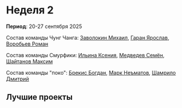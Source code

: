 # Неделя 2
**Период**: 20-27 сентября 2025  

Состав команды Чунг Чанга: [Заволокин Михаил](https://github.com/Sunder32), [Гаран Ярослав](https://github.com/Yarikttyui), [Воробьев Роман](https://github.com/Bibuk)

Состав команды Смурфики: [Ильина Ксения](https://github.com/Hioka3), [Медведев Семён](https://github.com/Levington), [Шайтанов Максим](https://github.com/404)

Состав команды "поко": [Брекис Богдан](https://github.com/BrekisBog), [Марк Неъматов](https://github.com/nematovmark5-lgtm), [Шамрило Дмитрий](https://github.com/rilot6)

## Лучшие проекты

